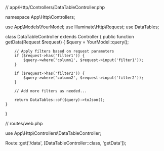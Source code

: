 // app/Http/Controllers/DataTableController.php

namespace App\Http\Controllers;

use App\Models\YourModel;
use Illuminate\Http\Request;
use DataTables;

class DataTableController extends Controller
{
    public function getData(Request $request)
    {
        $query = YourModel::query();

        // Apply filters based on request parameters
        if ($request->has('filter1')) {
            $query->where('column1', $request->input('filter1'));
        }

        if ($request->has('filter2')) {
            $query->where('column2', $request->input('filter2'));
        }

        // Add more filters as needed...

        return DataTables::of($query)->toJson();
    }
}


// routes/web.php

use App\Http\Controllers\DataTableController;

Route::get('/data', [DataTableController::class, 'getData']);


<!-- Your Blade view file -->

<table id="dataTable" class="display">
    <thead>
        <!-- Table headers -->
    </thead>
</table>

<script>
    $(document).ready(function () {
        $('#dataTable').DataTable({
            processing: true,
            serverSide: true,
            ajax: {
                url: '/data',
                type: 'GET',
                data: function (d) {
                    // Add additional parameters as needed
                    d.filter1 = $('#filter1').val();
                    d.filter2 = $('#filter2').val();
                    // Add more filters...
                }
            },
            columns: [
                // Define your table columns
            ]
        });
    });
</script>
